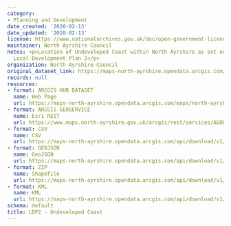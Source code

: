 ```yaml
---
category:
- Planning and Development
date_created: '2020-02-13'
date_updated: '2020-02-13'
license: https://www.nationalarchives.gov.uk/doc/open-government-licence/version/3/
maintainer: North Ayrshire Council
notes: <p>Location of Undeveloped Coast within North Ayrshire as set out in the Adopted
  Local Development Plan 2</p>
organization: North Ayrshire Council
original_dataset_link: https://maps-north-ayrshire.opendata.arcgis.com/maps/north-ayrshire::ldp2-undeveloped-coast
records: null
resources:
- format: ARCGIS HUB DATASET
  name: Web Page
  url: https://maps-north-ayrshire.opendata.arcgis.com/maps/north-ayrshire::ldp2-undeveloped-coast
- format: ARCGIS GEOSERVICE
  name: Esri REST
  url: https://www.maps.north-ayrshire.gov.uk/arcgis/rest/services/AGOL/Open_Data_Portal4/MapServer/39
- format: CSV
  name: CSV
  url: https://maps-north-ayrshire.opendata.arcgis.com/api/download/v1/items/77f7543b31054729950fa792162db503/csv?layers=39
- format: GEOJSON
  name: GeoJSON
  url: https://maps-north-ayrshire.opendata.arcgis.com/api/download/v1/items/77f7543b31054729950fa792162db503/geojson?layers=39
- format: ZIP
  name: Shapefile
  url: https://maps-north-ayrshire.opendata.arcgis.com/api/download/v1/items/77f7543b31054729950fa792162db503/shapefile?layers=39
- format: KML
  name: KML
  url: https://maps-north-ayrshire.opendata.arcgis.com/api/download/v1/items/77f7543b31054729950fa792162db503/kml?layers=39
schema: default
title: LDP2 - Undeveloped Coast
---
```

